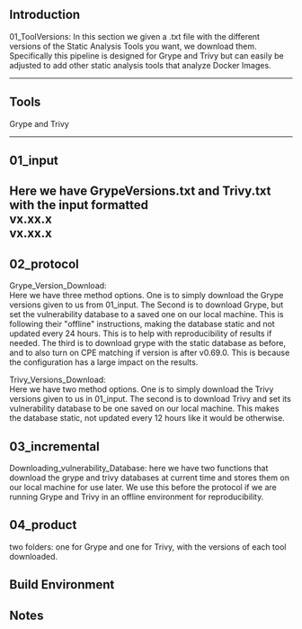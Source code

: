 ## Introduction
01_ToolVersions: In this section we given a .txt file with the different versions of the Static Analysis Tools you want, we download them.
Specifically this pipeline is designed for Grype and Trivy but can easily
be adjusted to add other static analysis tools that analyze Docker Images.
___
## Tools
Grype and Trivy
___
## 01_input
Here we have GrypeVersions.txt and Trivy.txt with the input formatted   
vx.xx.x    
vx.xx.x
---
## 02_protocol
Grype_Version_Download:  
Here we have three method options. One is to simply download the Grype versions 
given to us from 01_input. The Second is to download Grype, but set the vulnerability database
to a saved one on our local machine. This is following their "offline" instructions, making the database static and not updated
every 24 hours. This is to help with reproducibility of results
if needed. The third is to download grype with the static database as before,
and to also turn on CPE matching if version is after v0.69.0. This is because the configuration has a
large impact on the results.  
  
Trivy_Versions_Download:  
Here we have two method options. One is to simply download the Trivy versions
given to us in 01_input. The second is to download Trivy and set its vulnerability database
to be one saved on our local machine. This makes the database static, not updated every 12 hours like
it would be otherwise.  
  
## 03_incremental
 
Downloading_vulnerability_Database:
here we have two functions that download the grype and trivy databases at current time
and stores them on our local machine for use later. We use this before the protocol if we are 
running Grype and Trivy in an offline environment for reproducibility.

## 04_product
two folders: one for Grype and one for Trivy, with the versions of each tool downloaded.

## Build Environment


## Notes